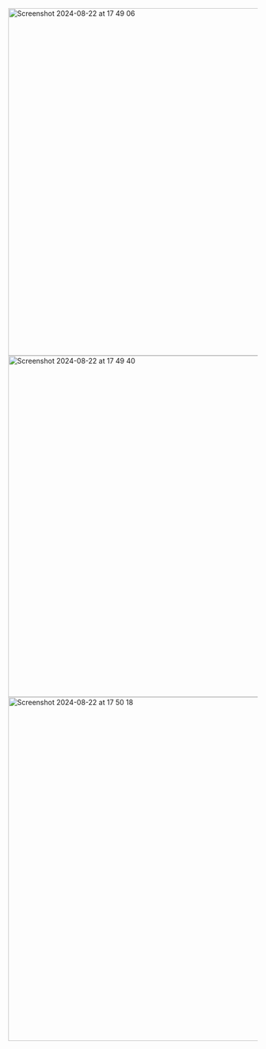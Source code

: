 <img width="700" alt="Screenshot 2024-08-22 at 17 49 06" src="https://github.com/user-attachments/assets/85c167f7-47cb-4c83-95a3-2d42bab289cf">

<img width="688" alt="Screenshot 2024-08-22 at 17 49 40" src="https://github.com/user-attachments/assets/782c969d-f89f-4533-8957-cca0b0d6a7d2">

<img width="693" alt="Screenshot 2024-08-22 at 17 50 18" src="https://github.com/user-attachments/assets/58112bdd-f8c9-4eb0-9924-6a7a40cae56a">
